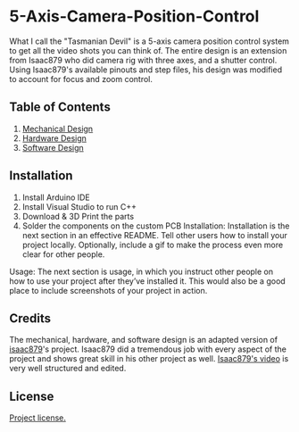 # 5-Axis-Camera-Position-Control
  What I call the "Tasmanian Devil" is a 5-axis camera position control system to get all the video shots you can think of. The entire design is an extension from Isaac879 who did camera rig with three axes, and a shutter control. Using Isaac879's available pinouts and step files, his design was modified to account for focus and zoom control.

## Table of Contents
1. [Mechanical Design](Mechanical.md)
2. [Hardware Design](Hardware.md)
3. [Software Design](Software.md)

## Installation
1. Install Arduino IDE
2. Install Visual Studio to run C++
3. Download & 3D Print the parts
4. Solder the components on the custom PCB
Installation: Installation is the next section in an effective README. Tell other users how to install your project locally. Optionally, include a gif to make the process even more clear for other people.

Usage: The next section is usage, in which you instruct other people on how to use your project after they’ve installed it. This would also be a good place to include screenshots of your project in action.

## Credits
  The mechanical, hardware, and software design is an adapted version of [isaac879](https://github.com/isaac879?tab=repositories)'s project. Isaac879 did a tremendous job with every aspect of the project and shows great skill in his other project as well. [Isaac879's video](https://www.youtube.com/watch?v=1FfB7cLkUyQ) is very well structured and edited.
## License
[Project license.](LICENSE)
